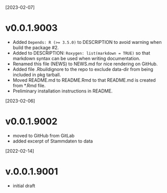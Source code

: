 [2023-02-07]
# v0.0.1.9003
* Added `Depends: R (>= 3.5.0)` to DESCRIPTION to avoid warning when build the package #2.
* Added to DESCRIPTION: `Roxygen: list(markdown = TRUE)` so that markdown syntax can be 
used when writing documentation.
* Renamed this file (NEWS) to NEWS.md for nice rendering on GitHub.
* Added file .Rbuildignore to the repo to exclude data-dir from being included in pkg tarball.
* Moved README.md to README.Rmd to that README.md is created from *.Rmd file.
* Preliminary installation instructions in README.

[2023-02-06] 
# v0.0.1.9002
* moved to GitHub from GitLab
* added excerpt of Stammdaten to data

[2022-02-14]
# v.0.0.1.9001
* initial draft
